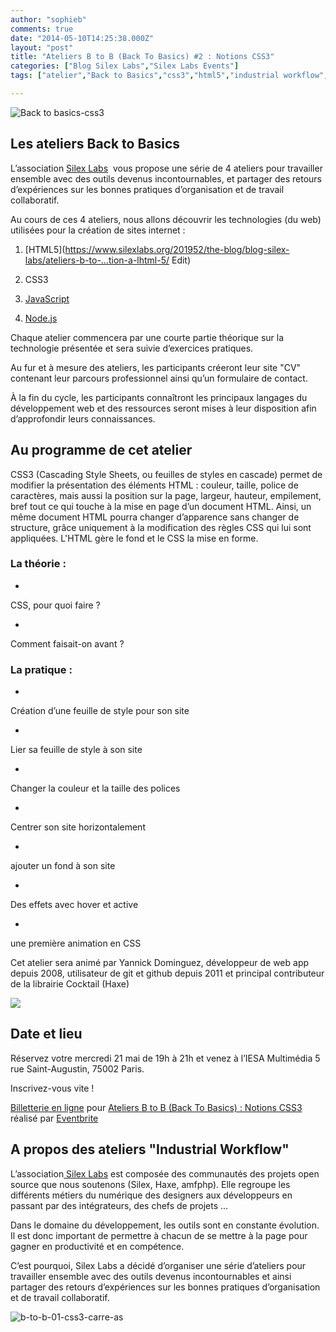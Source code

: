 ```yaml
---
author: "sophieb"
comments: true
date: "2014-05-10T14:25:38.000Z"
layout: "post"
title: "Ateliers B to B (Back To Basics) #2 : Notions CSS3"
categories: ["Blog Silex Labs","Silex Labs Events"]
tags: ["atelier","Back to Basics","css3","html5","industrial workflow","site internet"]

---
```

![Back to basics-css3](https://www.silexlabs.org/wp-content/uploads/2014/04/b-to-b-01-css3-bandeau-as.png)




## Les ateliers Back to Basics




L’association [Silex Labs](https://www.silexlabs.org/)  vous propose une série de 4 ateliers pour travailler ensemble avec des outils devenus incontournables, et partager des retours d’expériences sur les bonnes pratiques d’organisation et de travail collaboratif.







Au cours de ces 4 ateliers, nous allons découvrir les technologies (du web) utilisées pour la création de sites internet :









  1. [HTML5](https://www.silexlabs.org/201952/the-blog/blog-silex-labs/ateliers-b-to-…tion-a-lhtml-5/ ‎Edit)


  2. CSS3


  3. [JavaScript](https://www.silexlabs.org/201975/the-blog/blog-silex-labs/ateliers-b-to-b-back-to-basics-3-utilisation-de-javascript/)


  4. [Node.js](https://www.silexlabs.org/201977/the-blog/blog-silex-labs/ateliers-b-to-b-back-to-basics-4-debuter-node-js)










Chaque atelier commencera par une courte partie théorique sur la technologie présentée et sera suivie d’exercices pratiques.




Au fur et à mesure des ateliers, les participants créeront leur site "CV" contenant leur parcours professionnel ainsi qu’un formulaire de contact.




À la fin du cycle, les participants connaîtront les principaux langages du développement web et des ressources seront mises à leur disposition afin d’approfondir leurs connaissances.








## Au programme de cet atelier


CSS3 (Cascading Style Sheets, ou feuilles de styles en cascade) permet de modifier la présentation des éléments HTML : couleur, taille, police de caractères, mais aussi la position sur la page, largeur, hauteur, empilement, bref tout ce qui touche à la mise en page d’un document HTML. Ainsi, un même document HTML pourra changer d’apparence sans changer de structure, grâce uniquement à la modification des règles CSS qui lui sont appliquées. L'HTML gère le fond et le CSS la mise en forme.


### La théorie :






  *


CSS, pour quoi faire ?





  *


Comment faisait-on avant ?







### La pratique :






  *


Création d’une feuille de style pour son site





  *


Lier sa feuille de style à son site





  *


Changer la couleur et la taille des polices





  *


Centrer son site horizontalement





  *


ajouter un fond à son site





  *


Des effets avec hover et active





  *


une première animation en CSS







Cet atelier sera animé par Yannick Dominguez, développeur de web app depuis 2008, utilisateur de git et github depuis 2011 et principal contributeur de la librairie Cocktail (Haxe)




![](https://lh4.googleusercontent.com/__qEhw26ffrghWzTbpWSV_JFusbTY0Llbo_LyA25BMibkbSwcIOEr0vSFDoQ3o4O4FUv3Dp6lDyUBpyg-k9lJQwnhAU6r4hl6A7rTUOxBwqUjZvs7yUyhQTThf11o3BOxA)








## Date et lieu


Réservez votre mercredi 21 mai de 19h à 21h et venez à l’IESA Multimédia 5 rue Saint-Augustin, 75002 Paris.


Inscrivez-vous vite !










[Billetterie en ligne](http://www.eventbrite.fr/r/etckt) pour [Ateliers B to B (Back To Basics) : Notions CSS3](https://www.eventbrite.fr/e/billets-ateliers-b-to-b-back-to-basics-notions-css3-11445685353?ref=etckt) réalisé par [Eventbrite](http://www.eventbrite.fr?ref=etckt)




## A propos des ateliers "Industrial Workflow"




L’association[ Silex Labs](https://www.silexlabs.org/) est composée des communautés des projets open source que nous soutenons (Silex, Haxe, amfphp). Elle regroupe les différents métiers du numérique des designers aux développeurs en passant par des intégrateurs, des chefs de projets ...




Dans le domaine du développement, les outils sont en constante évolution. Il est donc important de permettre à chacun de se mettre à la page pour gagner en productivité et en compétence.




C’est pourquoi, Silex Labs a décidé d’organiser une série d’ateliers pour travailler ensemble avec des outils devenus incontournables et ainsi partager des retours d’expériences sur les bonnes pratiques d’organisation et de travail collaboratif.





![b-to-b-01-css3-carre-as](https://www.silexlabs.org/wp-content/uploads/2014/04/b-to-b-01-css3-carre-as.png)








